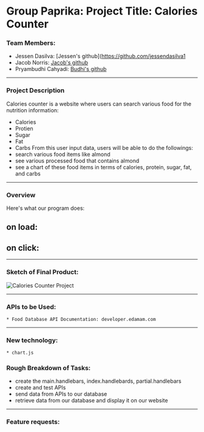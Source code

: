 # Group Paprika: Project Title: Calories Counter

### Team Members:
- Jessen Dasilva: [Jessen's github](https://github.com/jessendasilva1
- Jacob Norris: [Jacob's github](https://github.com/tiger2877)
- Pryambudhi Cahyadi: [Budhi's github](https://github.com/tiger2877)

- - -

### Project Description
Calories counter is a website where users can search various food for the nutrition information: 
* Calories
* Protien
* Sugar
* Fat
* Carbs
From this user input data, users will be able to do the followings:
* search various food items like almond
* see various processed food that contains almond
* see a chart of these food items in terms of calories, protein, sugar, fat, and carbs

- - -

### Overview
Here's what our program does:
## on load:

## on click:

- - -

### Sketch of Final Product: 
![Calories Counter Project]()

- - -

### APIs to be Used:
    * Food Database API Documentation: developer.edamam.com
    
 - - -  
 ### New technology:
    * chart.js
    
### Rough Breakdown of Tasks:
* create the main.handlebars, index.handlebards, partial.handlebars
* create and test APIs
* send data from APIs to our database
* retrieve data from our database and display it on our website

- - -

### Feature requests:

